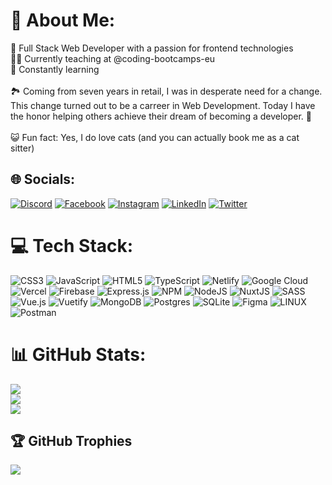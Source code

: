 # 💫 About Me:
🫶 Full Stack Web Developer with a passion for frontend technologies<br>👨‍🏫 Currently teaching at @coding-bootcamps-eu<br>🌱 Constantly learning<br><br>🏞️ Coming from seven years in retail, I was in desperate need for a change. This change turned out to be a carreer in Web Development. Today I have the honor helping others achieve their dream of becoming a developer. 💖<br><br>😺 Fun fact: Yes, I do love cats (and you can actually book me as a cat sitter)


## 🌐 Socials:
[![Discord](https://img.shields.io/badge/Discord-%237289DA.svg?logo=discord&logoColor=white)](https://discord.gg/Ferdinand#1884) [![Facebook](https://img.shields.io/badge/Facebook-%231877F2.svg?logo=Facebook&logoColor=white)](https://facebook.com/ferniemann) [![Instagram](https://img.shields.io/badge/Instagram-%23E4405F.svg?logo=Instagram&logoColor=white)](https://instagram.com/ochferdi) [![LinkedIn](https://img.shields.io/badge/LinkedIn-%230077B5.svg?logo=linkedin&logoColor=white)](https://linkedin.com/in/ferniemann) [![Twitter](https://img.shields.io/badge/Twitter-%231DA1F2.svg?logo=Twitter&logoColor=white)](https://twitter.com/ochferdi) 

# 💻 Tech Stack:
![CSS3](https://img.shields.io/badge/css3-%231572B6.svg?style=flat-square&logo=css3&logoColor=white) ![JavaScript](https://img.shields.io/badge/javascript-%23323330.svg?style=flat-square&logo=javascript&logoColor=%23F7DF1E) ![HTML5](https://img.shields.io/badge/html5-%23E34F26.svg?style=flat-square&logo=html5&logoColor=white) ![TypeScript](https://img.shields.io/badge/typescript-%23007ACC.svg?style=flat-square&logo=typescript&logoColor=white) ![Netlify](https://img.shields.io/badge/netlify-%23000000.svg?style=flat-square&logo=netlify&logoColor=#00C7B7) ![Google Cloud](https://img.shields.io/badge/Google%20Cloud-%234285F4.svg?style=flat-square&logo=google-cloud&logoColor=white) ![Vercel](https://img.shields.io/badge/vercel-%23000000.svg?style=flat-square&logo=vercel&logoColor=white) ![Firebase](https://img.shields.io/badge/firebase-%23039BE5.svg?style=flat-square&logo=firebase) ![Express.js](https://img.shields.io/badge/express.js-%23404d59.svg?style=flat-square&logo=express&logoColor=%2361DAFB) ![NPM](https://img.shields.io/badge/NPM-%23000000.svg?style=flat-square&logo=npm&logoColor=white) ![NodeJS](https://img.shields.io/badge/node.js-6DA55F?style=flat-square&logo=node.js&logoColor=white) ![NuxtJS](https://img.shields.io/badge/Nuxt-black?style=flat-square&logo=nuxt.js&logoColor=white) ![SASS](https://img.shields.io/badge/SASS-hotpink.svg?style=flat-square&logo=SASS&logoColor=white) ![Vue.js](https://img.shields.io/badge/vuejs-%2335495e.svg?style=flat-square&logo=vuedotjs&logoColor=%234FC08D) ![Vuetify](https://img.shields.io/badge/Vuetify-1867C0?style=flat-square&logo=vuetify&logoColor=AEDDFF) ![MongoDB](https://img.shields.io/badge/MongoDB-%234ea94b.svg?style=flat-square&logo=mongodb&logoColor=white) ![Postgres](https://img.shields.io/badge/postgres-%23316192.svg?style=flat-square&logo=postgresql&logoColor=white) ![SQLite](https://img.shields.io/badge/sqlite-%2307405e.svg?style=flat-square&logo=sqlite&logoColor=white) 	![Figma](https://img.shields.io/badge/figma-%23F24E1E.svg?style=flat-square&logo=figma&logoColor=white) ![LINUX](https://img.shields.io/badge/Linux-FCC624?style=flat-square&logo=linux&logoColor=black) ![Postman](https://img.shields.io/badge/Postman-FF6C37?style=flat-square&logo=postman&logoColor=white)
# 📊 GitHub Stats:
![](https://github-readme-stats.vercel.app/api?username=ferniemann&theme=radical&hide_border=false&include_all_commits=true&count_private=true)<br/>
![](https://github-readme-streak-stats.herokuapp.com/?user=ferniemann&theme=radical&hide_border=false)<br/>
![](https://github-readme-stats.vercel.app/api/top-langs/?username=ferniemann&theme=radical&hide_border=false&include_all_commits=true&count_private=true&layout=compact)

## 🏆 GitHub Trophies
![](https://github-profile-trophy.vercel.app/?username=ferniemann&theme=radical&no-frame=false&no-bg=true&margin-w=4)
<!-- Proudly created with GPRM ( https://gprm.itsvg.in ) -->
